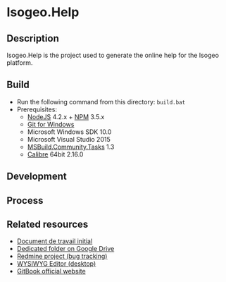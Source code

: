 Isogeo.Help
==============



## Description

Isogeo.Help is the project used to generate the online help for the Isogeo platform.



## Build

- Run the following command from this directory: `build.bat`
- Prerequisites:
  * [NodeJS](http://nodejs.org/) 4.2.x + [NPM](https://npmjs.org/) 3.5.x
  * [Git for Windows](https://git-for-windows.github.io/)
  * Microsoft Windows SDK 10.0
  * Microsoft Visual Studio 2015
  * [MSBuild.Community.Tasks](http://msbuildtasks.tigris.org/) 1.3
  * [Calibre](http://calibre-ebook.com/download_windows64) 64bit 2.16.0



## Development


## Process



## Related resources

- [Document de travail initial](https://docs.google.com/a/isogeo.fr/document/d/1D39wXdfw0ueq9PViHike9qlAO26PSs6IoyAUgsvC3_Y/edit)
- [Dedicated folder on Google Drive](https://drive.google.com/drive/u/0/#folders/0B1LzWJagMM-PVFZpeU9jQjZRYUk)
- [Redmine project (bug tracking)](https://dev.isogeo.net/redmine/projects/help)
- [WYSIWYG Editor (desktop)](https://github.com/GitbookIO/editor)
- [GitBook official website](https://www.gitbook.com)